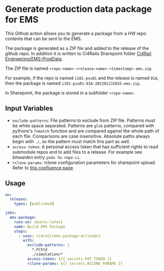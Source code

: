 # Generate production data package for EMS

This Github action allows you to generate a package from a HW repo contents that can be sent to the EMS.

The package is generated as a ZIP file and added to the release of the github repo. In addition it is written to Ci4Rails Sharepoint folder [Ci4Rail Engineering/EMS-ProdData](https://ci4railcom.sharepoint.com/:f:/s/Ci4RailEngineering/EjZZ_AP1e35AsWEIi2hvI5ABS7LaCczZ1J6yZkw-R_zULg?e=MMReXg). 

The ZIP file is named `<repo-name>-<release-name>-<timestamp>-ems.zip`.

For example, if the repo is named `i101-psu01` and the release is named `01A`, then the package is named `i101-psu01-01A-202201132035-ems.zip`.

In Sharepoint, the package is stored in a subfolder `<repo-name>`.

## Input Variables

* `exclude-patterns`: File patterns to exclude from ZIP file. Patterns must be white space separated. Patterns are `glob` patterns, compared with pythons's `fnmatch` function and are compared against the whole path of each file. Comparisons are case insensitive. Absolute paths always begin with `./`, so the pattern must match this part as well.
* `access-token`: A personal access token that has sufficient rights to read submodule repos and to add files to a release. For example see bitwarden entry `yoda fw-repo-ci`.
* `rclone-params`: rclone configuration parameters for sharepoint upload. Refer to [this confluence page](https://ci4rail.atlassian.net/l/c/yqLP13AN).


## Usage

```yaml
on:
  release:
    types: [published]

jobs:
  ems-package:
    runs-on: ubuntu-latest
    name: Build EMS Package
    steps:
      - uses: ci4rail/ems-package-action@v1
        with:
          exclude-patterns: |
            *.FCStd 
            ./simulation/*
          access-token: ${{ secrets.PAT_TOKEN }}
          rclone-params: ${{ secrets.RCLONE_PARAMS }}
```